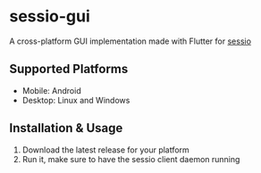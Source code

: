# sessio-gui

A cross-platform GUI implementation made with Flutter for [sessio](https://github.com/0xc0ffee1/sessio)

## Supported Platforms
- Mobile: Android
- Desktop: Linux and Windows

## Installation & Usage

1. Download the latest release for your platform
2. Run it, make sure to have the sessio client daemon running